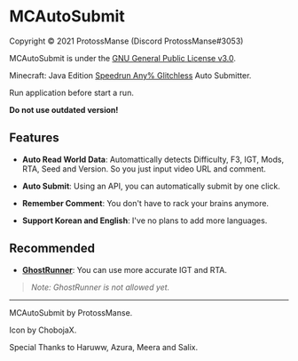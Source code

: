 # MCAutoSubmit

Copyright © 2021 ProtossManse (Discord ProtossManse#3053)

MCAutoSubmit is under the [GNU General Public License v3.0](https://github.com/ProtossManse/MCAutoSubmit/blob/main/LICENSE.txt).

Minecraft: Java Edition [Speedrun Any% Glitchless](https://www.speedrun.com/mc) Auto Submitter.

Run application before start a run.

**Do not use outdated version!**


## Features

- **Auto Read World Data**: Automattically detects Difficulty, F3, IGT, Mods, RTA, Seed and Version. So you just input video URL and comment.

- **Auto Submit**: Using an API, you can automatically submit by one click.

- **Remember Comment**: You don't have to rack your brains anymore.

- **Support Korean and English**: I've no plans to add more languages.

## Recommended

- **[GhostRunner](https://github.com/RedLime/GhostRunner)**: You can use more accurate IGT and RTA. 

> *Note: GhostRunner is not allowed yet.*

---

MCAutoSubmit by ProtossManse.

Icon by ChobojaX.

Special Thanks to Haruww, Azura, Meera and Salix.
